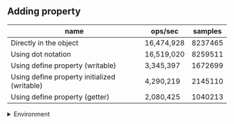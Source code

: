 ## Adding property

|name|ops/sec|samples|
|-|-|-|
|Directly in the object|16,474,928|8237465|
|Using dot notation|16,519,020|8259511|
|Using define property (writable)|3,345,397|1672699|
|Using define property initialized (writable)|4,290,219|2145110|
|Using define property (getter)|2,080,425|1040213|


<details>
<summary>Environment</summary>

* __Machine:__ linux x64 | 4 vCPUs | 15.2GB Mem
* __Run:__ Mon May 13 2024 18:29:48 GMT+0000 (Coordinated Universal Time)
</details>

<!--
{"environment":{"platform":"linux","arch":"x64","cpus":4,"totalMemory":15.245216369628906},"benchmarks":[{"name":"Directly in the object","opsSec":16474928.680215826,"samples":8237465},{"name":"Using dot notation","opsSec":16519020.448254095,"samples":8259511},{"name":"Using define property (writable)","opsSec":3345397.511865788,"samples":1672699},{"name":"Using define property initialized (writable)","opsSec":4290219.44151406,"samples":2145110},{"name":"Using define property (getter)","opsSec":2080425.2172930257,"samples":1040213}]}-->
